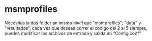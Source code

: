 # msmprofiles

Necesitas la dos folder an mismo nivel que "msmprofiles"; "data" y "resultados", cada ves que deseas correr el codigo del 2 al 5 siempre, puedes modificar los archivos de entrada y salida en "Config.conf" 
